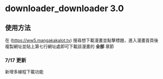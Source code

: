# downloader_downloader 3.0
## 使用方法
在 (https://ww5.mangakakalot.tv)
搜尋想下載漫畫並點擊標題，進入漫畫首頁後複製網址並貼上第七行網址處即可下載該漫畫的 **全部** 章節

### 7/17 更新
新增多線程下載功能



